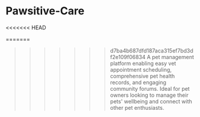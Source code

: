 # Pawsitive-Care
<<<<<<< HEAD

=======
>>>>>>> d7ba4b687dfd187aca315ef7bd3df2e109f06834
A pet management platform enabling easy vet appointment scheduling, comprehensive pet health records, and engaging community forums. Ideal for pet owners looking to manage their pets' wellbeing and connect with other pet enthusiasts.
